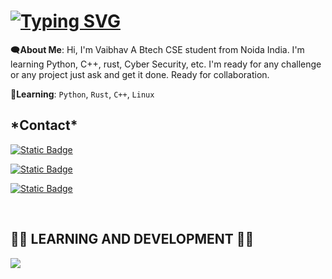 <h1>
<a href="https://git.io/typing-svg"><img src="https://readme-typing-svg.demolab.com?font=Roboto+Slab&size=17&duration=2000&pause=1000&color=ffffff&random=false&lines=Hi%2C+it%27s+Vaibhav;Vaibhav%3A+Making+awesome+projects+;Vaibhav%3A+Remember+first+rule+of+fight+club;Vaibhav%3A+Until+we+meet+again" alt="Typing SVG" /></a>
</h1>

🗨️**About Me**: Hi, I'm Vaibhav A Btech CSE student from Noida India. I'm learning Python, C++, rust, Cyber Security, etc. I'm ready for any challenge or any project just ask and get it done. Ready for collaboration.

🌱**Learning**: `Python`, `Rust`, `C++`, `Linux`

<h2>*Contact*</h2>
<p>
  <a href="https://www.linkedin.com/in/vaibhav-pathak-9202652b7" target="_blank">
    <img alt="Static Badge" src="https://img.shields.io/badge/Follow-0A66C2?style=for-the-badge&logo=linkedin&logoColor=ffffff">
  </a>
</p>
<p>
  <a href="https://instagram.com/_vaibhav._.11" target="_blank">
    <img alt="Static Badge" src="https://img.shields.io/badge/Follow-833AB4?style=for-the-badge&logo=instagram&logoColor=ffffff">
  </a>
</p>
<p>
  <a href="https://twitter.com/" target="_blank">
    <img alt="Static Badge" src="https://img.shields.io/badge/Follow-d3d3d3?style=for-the-badge&logo=X&logoColor=black">
  </a>
</p>

</br>
<h2>👨‍💻 LEARNING AND DEVELOPMENT 👨‍💻</h2>
<p>
  <a href="https://skillicons.dev">
    <img src="https://skillicons.dev/icons?i=python,git,github,rust,cpp,vscode,visualstudio,unity,unreal,linux,flutter" />
  </a>
</p>
</br>
